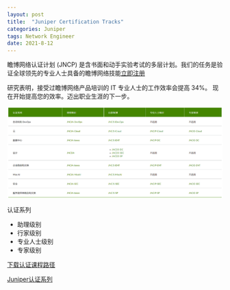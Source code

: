 ```yaml
---
layout: post
title:  "Juniper Certification Tracks"
categories: Juniper
tags: Network Engineer
date: 2021-8-12
---
```


瞻博网络认证计划 (JNCP) 是含书面和动手实验考试的多层计划。我们的任务是验证全球领先的专业人士具备的瞻博网络技能[立即注册](https://learningportal.juniper.net/juniper/user_activity_info.aspx?id=JUNIPER-CERTIFICATION-PROGRAM-HOME)

研究表明，接受过瞻博网络产品培训的 IT 专业人士的工作效率会提高 34%。   现在开始提高您的效率。迈出职业生涯的下一步。

![Certification paths](/images/juniper-cert.png)

认证系列

- 助理级别
- 行家级别
- 专业人士级别
- 专家级别

[下载认证课程路径](https://www.juniper.net/content/dam/www/assets/training/cn/zh/certification-paths-by-credential.pdf)

[Juniper认证系列](https://www.juniper.net/cn/zh/training/certification.html)
